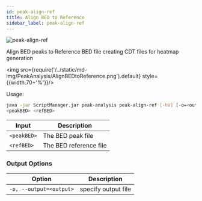 ```yaml
---
id: peak-align-ref
title: Align BED to Reference
sidebar_label: peak-align-ref
---
```


![peak-align-ref](/../static/icons/PeakAnalysis/AlignBEDtoReference_square.svg)

Align BED peaks to Reference BED file creating CDT files for heatmap generation

<img src={require('/../static/md-img/PeakAnalysis/AlignBEDtoReference.png').default} style={{width:70+'%'}}/> 

Usage:
```bash
java -jar ScriptManager.jar peak-analysis peak-align-ref [-hV] [-o=<output>]
<peakBED> <refBED>
```
| Input | Description |
| ------ | ----------- |
| `<peakBED>` | The BED peak file |
| `<refBED>` | The BED reference file |

### Output Options
| Option | Description |
| ------ | ----------- |
| `-o, --output=<output>` | specify output file |
